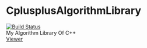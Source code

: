 # CplusplusAlgorithmLibrary
[![Build Status](https://travis-ci.org/sekiya9311/CplusplusAlgorithmLibrary.svg?branch=master)](https://travis-ci.org/sekiya9311/CplusplusAlgorithmLibrary)  
My Algorithm Library Of C++  
[Viewer](http://cpp-algo-lib.sekiya9311.dev/)
